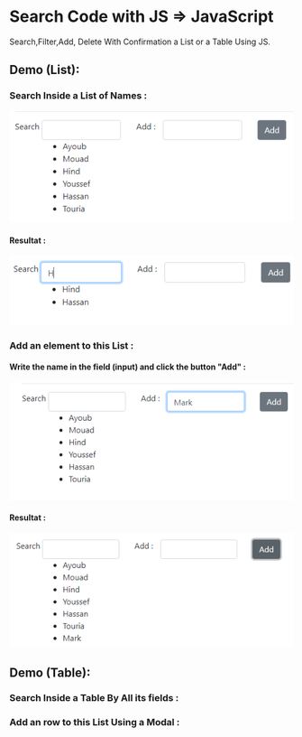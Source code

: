 # Search Code with JS => JavaScript 
 Search,Filter,Add, Delete With Confirmation a List or a Table Using JS.

## Demo (List):
### Search Inside a List of Names :
![alt text](https://github.com/DoraymonIT/Search-Code-with-JS/blob/master/serach1.png?raw=true)
#### Resultat :
![alt text](https://github.com/DoraymonIT/Search-Code-with-JS/blob/master/resultat.png?raw=true)
### Add an element to this List :
#### Write the name in the field (input) and click the button "Add" :
![alt text](https://github.com/DoraymonIT/Search-Code-with-JS/blob/master/add1.png?raw=true)
#### Resultat :
![alt text](https://github.com/DoraymonIT/Search-Code-with-JS/blob/master/add2.png?raw=true)

## Demo (Table):
### Search Inside a Table By All its fields :

### Add an row to this List Using a Modal :
